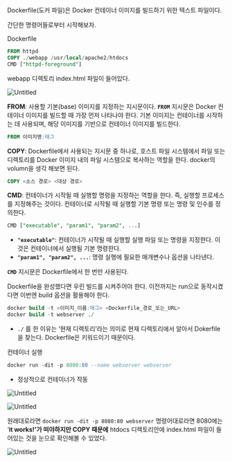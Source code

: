 Dockerfile(도커 파일)은 Docker 컨테이너 이미지를 빌드하기 위한 텍스트 파일이다.

간단한 명령어들로부터 시작해보자.

Dockerfile

```sql
FROM httpd
COPY ./webapp /usr/local/apache2/htdocs
CMD ["httpd-foreground"]
```

webapp 디렉토리 index.html 파일이 들어있다.

![Untitled](https://prod-files-secure.s3.us-west-2.amazonaws.com/c4208ea1-f20c-48bd-b05a-8f485cb16b9b/a6ad3c4f-9e93-443a-9c2b-a377055fafe9/Untitled.png)

**FROM**: 사용할 기본(base) 이미지를 지정하는 지시문이다. **`FROM`** 지시문은 Docker 컨테이너 이미지를 빌드할 때 가장 먼저 나타나야 한다. 기본 이미지는 컨테이너를 시작하는 데 사용되며, 해당 이미지를 기반으로 컨테이너 이미지를 빌드한다.

```sql
FROM 이미지명:태그
```

**COPY**: Dockerfile에서 사용되는 지시문 중 하나로, 호스트 파일 시스템에서 파일 또는 디렉토리를 Docker 이미지 내의 파일 시스템으로 복사하는 역할을 한다. docker의 volumn을 생각 해보면 된다.

```sql
COPY <소스 경로> <대상 경로>
```

**CMD**: 컨테이너가 시작될 때 실행할 명령을 지정하는 역할을 한다. 즉, 실행할 프로세스를 지정해주는 것이다. 컨테이너로 시작될 때 실행할 기본 명령 또는 명령 및 인수를 정의한다.

```sql
CMD ["executable", "param1", "param2", ...]
```

- **`"executable"`**: 컨테이너가 시작될 때 실행할 실행 파일 또는 명령을 지정한다. 이것은 컨테이너에서 실행될 기본 명령한다.
- **`"param1", "param2", ...`**: 명령 실행에 필요한 매개변수나 옵션을 나타낸다.

**`CMD`** 지시문은 Dockerfile에서 한 번만 사용된다.

Dockerfile을 완성했다면 우린 빌드를 시켜주어야 한다. 이전까지는 run으로 동작시켰다면 이번엔 build 옵션을 활용해야 한다.

```sql
docker build -t <이미지_이름:태그> <Dockerfile_경로_또는_URL>
docker build -t webserver ./

```

* `./` 를 한 이유는 ‘현재 디렉토리’라는 의미로 현재 디렉토리에서 알아서 Dokerfile을 찾는다. Dockerfile은 키워드이기 때문이다.

컨테이너 실행

```sql
docker run -dit -p 8080:80 --name webserver webserver
```

- 정상적으로 컨테이너가 작동

![Untitled](https://prod-files-secure.s3.us-west-2.amazonaws.com/c4208ea1-f20c-48bd-b05a-8f485cb16b9b/0293dc5b-afbd-4606-8112-4fc8d0106649/Untitled.png)

![Untitled](https://prod-files-secure.s3.us-west-2.amazonaws.com/c4208ea1-f20c-48bd-b05a-8f485cb16b9b/5dbc7ffd-1d30-494f-af62-382e6c67c7cc/Untitled.png)

원래대로라면 `docker run -dit -p 8080:80 webserver` 명령어대로라면 8080에는 ‘**it works!’가 떠야하지만 COPY 때문에** htdocs 디렉토리안에 index.html 파일이 들어있는 것을 눈으로 확인해볼 수 있었다.

![Untitled](https://prod-files-secure.s3.us-west-2.amazonaws.com/c4208ea1-f20c-48bd-b05a-8f485cb16b9b/1b22554b-7dec-4fd1-8ba9-2226bb3801f6/Untitled.png)